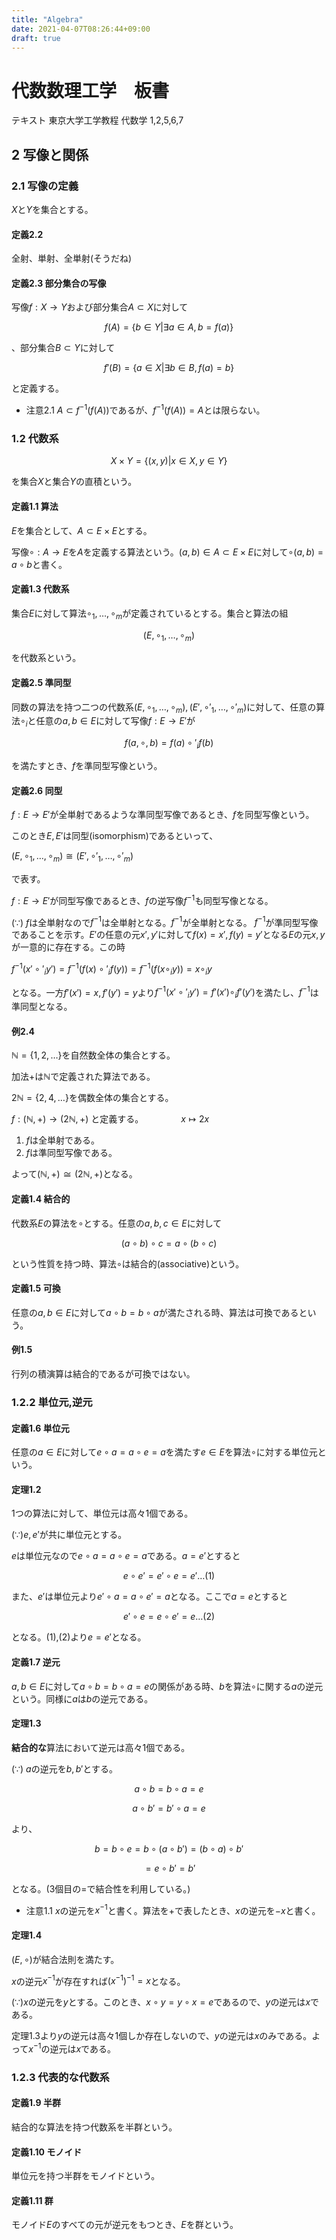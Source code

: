 ```yaml
---
title: "Algebra"
date: 2021-04-07T08:26:44+09:00
draft: true
---
```


# 代数数理工学　板書

テキスト 東京大学工学教程 代数学 1,2,5,6,7

## 2 写像と関係

### 2.1 写像の定義

$X$と$Y$を集合とする。

#### 定義2.2

全射、単射、全単射(そうだね)

#### 定義2.3 部分集合の写像

写像$f:X \to Y$および部分集合$A \subset X$に対して

$$f(A)=\lbrace b \in Y \vert \exists a \in A, b=f(a)\rbrace$$

、部分集合$B \subset Y$に対して

$$f'(B) = \lbrace a \in X \vert \exists b \in B, f(a) = b\rbrace$$

と定義する。

- 注意2.1 $A \subset f^{-1}(f(A))$であるが、$f^{-1}(f(A)) = A$とは限らない。

### 1.2 代数系

$$X \times Y = \lbrace (x,y) \vert x \in X, y \in Y\rbrace$$

を集合$X$と集合$Y$の直積という。

#### 定義1.1 算法

$E$を集合として、$A \subset E\times E$とする。

写像$\circ : A \to E$を$A$を定義する算法という。$(a,b) \in A \subset E \times E$に対して$\circ(a,b) = a \circ b$と書く。

#### 定義1.3 代数系

集合$E$に対して算法$\circ_1,\ldots,\circ_m$が定義されているとする。集合と算法の組

$$(E,\circ_1,\ldots,\circ_m)$$

を代数系という。

#### 定義2.5 準同型

同数の算法を持つ二つの代数系$(E,\circ_1,\ldots,\circ_m),(E',\circ'_1,\ldots,\circ'_m)$に対して、任意の算法$\circ_i$と任意の$a,b \in E$に対して写像$f : E \to E'$が

$$f(a,\circ,b)=f(a) \circ'_i f(b)$$

を満たすとき、$f$を準同型写像という。

#### 定義2.6 同型

$f : E \to E'$が全単射であるような準同型写像であるとき、$f$を同型写像という。

このとき$E,E'$は同型(isomorphism)であるといって、

$(E,\circ_1,\ldots,\circ_m) \cong (E',\circ'_1,\ldots,\circ'_m)$

で表す。

$f:E \to E'$が同型写像であるとき、$f$の逆写像$f^{-1}$も同型写像となる。

($\because$) $f$は全単射なので$f^{-1}$は全単射となる。$f^{-1}$が全単射となる。
$f^{-1}$が準同型写像であることを示す。$E'$の任意の元$x',y'$に対して$f(x)=x',f(y)=y'$となる$E$の元$x,y$が一意的に存在する。この時

$f^{-1}(x' \circ'_i y') = f^{-1}(f(x) \circ'_i f(y)) = f^{-1}(f(x \circ_i y)) = x \circ_i y$

となる。一方$f'(x')=x,f'(y')=y$より$f^{-1}(x' \circ'_i y') =f'(x') \circ_i f'(y')$を満たし、$f^{-1}$は準同型となる。

#### 例2.4

$\mathbb{N} = \lbrace 1,2,\ldots\rbrace$を自然数全体の集合とする。

加法$+$は$\mathbb{N}$で定義された算法である。

$2\mathbb{N}=\lbrace 2,4,\ldots\rbrace$を偶数全体の集合とする。

$f : (\mathbb{N}, +) \to (2\mathbb{N}, +)$ と定義する。
　　　　$x \mapsto 2x$

1. $f$は全単射である。
2. $f$は準同型写像である。

よって$(\mathbb{N},+) \cong (2\mathbb{N},+)$となる。

#### 定義1.4 結合的

代数系$E$の算法を$\circ$とする。任意の$a,b,c \in E$に対して

$$(a\circ b) \circ c = a \circ (b \circ c)$$

という性質を持つ時、算法$\circ$は結合的(associative)という。

#### 定義1.5 可換

任意の$a,b \in E$に対して$a \circ b = b \circ a$が満たされる時、算法は可換であるという。

#### 例1.5

行列の積演算は結合的であるが可換ではない。

### 1.2.2 単位元,逆元

#### 定義1.6 単位元

任意の$a \in E$に対して$e \circ a = a \circ e = a$を満たす$e \in E$を算法$\circ$に対する単位元という。

#### 定理1.2

1つの算法に対して、単位元は高々1個である。

($\because$)$e,e'$が共に単位元とする。

$e$は単位元なので$e \circ a = a \circ e = a$である。$a = e'$とすると

$$e\circ e' = e'\circ e = e' \ldots (1)$$

また、$e'$は単位元より$e'\circ a=a\circ e' = a$となる。ここで$a=e$とすると

$$e'\circ e=e\circ e'=e \ldots (2)$$

となる。(1),(2)より$e = e'$となる。

#### 定義1.7 逆元

$a,b \in E$に対して$a\circ b=b\circ a=e$の関係がある時、$b$を算法$\circ$に関する$a$の逆元という。同様に$a$は$b$の逆元である。

#### 定理1.3

**結合的な**算法において逆元は高々1個である。

($\because$) $a$の逆元を$b,b'$とする。

$$a\circ b=b\circ a=e$$

$$a\circ b'=b'\circ a=e$$

より、

$$b=b\circ e=b\circ(a\circ b')=(b\circ a)\circ b'$$

$$=e\circ b' =b'$$

となる。(3個目の$=$で結合性を利用している。)

- 注意1.1 $x$の逆元を$x^{-1}$と書く。算法を$+$で表したとき、$x$の逆元を$-x$と書く。

#### 定理1.4

$(E,\circ)$が結合法則を満たす。

$x$の逆元$x^{-1}$が存在すれば$(x^{-1})^{-1}=x$となる。

($\because$)$x$の逆元を$y$とする。このとき、$x\circ y=y\circ x=e$であるので、$y$の逆元は$x$である。

定理1.3より$y$の逆元は高々1個しか存在しないので、$y$の逆元は$x$のみである。よって$x^{-1}$の逆元は$x$である。

### 1.2.3 代表的な代数系

#### 定義1.9 半群

結合的な算法を持つ代数系を半群という。

#### 定義1.10 モノイド

単位元を持つ半群をモノイドという。

#### 定義1.11 群

モノイド$E$のすべての元が逆元をもつとき、$E$を群という。

